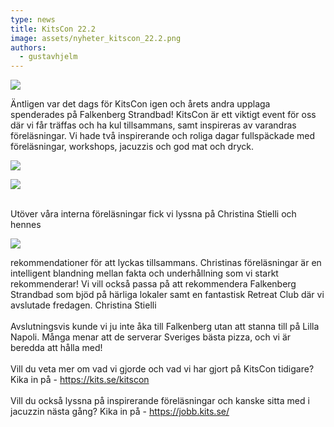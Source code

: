 ```yaml
---
type: news
title: KitsCon 22.2
image: assets/nyheter_kitscon_22.2.png
authors:
  - gustavhjelm
---
```

![](assets/nyheter_kitscon4.jpg)

Äntligen var det dags för KitsCon igen och årets andra upplaga spenderades på Falkenberg Strandbad! KitsCon är ett viktigt event för oss där vi får träffas och ha kul tillsammans, samt inspireras av varandras föreläsningar. Vi hade två inspirerande och roliga dagar fullspäckade med föreläsningar, workshops, jacuzzis och god mat och dryck.

![](assets/nyheter_kitscon2.jpg)

![](assets/nyheter_kitscon3.jpg)

\
Utöver våra interna föreläsningar fick vi lyssna på [](https://www.linkedin.com/in/ACoAAAPy8nsBZAdAjM260us1vqv5gPik7uWN_2k)Christina Stielli och hennes 

![](assets/nyheter_kitscon1.jpeg)

rekommendationer för att lyckas tillsammans. Christinas föreläsningar är en intelligent blandning mellan fakta och underhållning som vi starkt rekommenderar! Vi vill också passa på att rekommendera [](https://www.linkedin.com/company/falkenberg-strandbad/)Falkenberg Strandbad som bjöd på härliga lokaler samt en fantastisk Retreat Club där vi avslutade fredagen. Christina Stielli\
\
Avslutningsvis kunde vi ju inte åka till Falkenberg utan att stanna till på Lilla Napoli. Många menar att de serverar Sveriges bästa pizza, och vi är beredda att hålla med!\
\
Vill du veta mer om vad vi gjorde och vad vi har gjort på KitsCon tidigare? Kika in på - <https://kits.se/kitscon>\
\
Vill du också lyssna på inspirerande föreläsningar och kanske sitta med i jacuzzin nästa gång? Kika in på - <https://jobb.kits.se/>